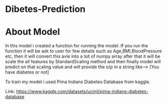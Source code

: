 # Dibetes-Prediction

# About Model

In this model i created a function for running the model.
If you run the function it will be ask to user for few details such as Age,BMI,BloodPressure etc,
then it will convert this avle into a lsit of numpy array after that it will be scale the all features by 
StandardScaling method and then finally model will predict on that scaling value and will provide the o/p 
in a string like--> [You have diabetes or not]

To train my model i used Pima Indians Diabetes Database from kaggle.

Link: https://www.kaggle.com/datasets/uciml/pima-indians-diabetes-database
